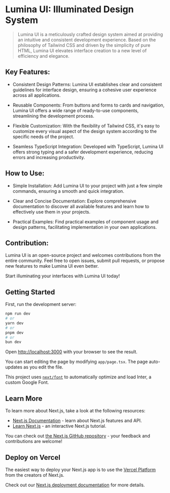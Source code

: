 # Lumina UI: Illuminated Design System

> Lumina UI is a meticulously crafted design system aimed at providing an intuitive and consistent development experience. Based on the philosophy of Tailwind CSS and driven by the simplicity of pure HTML, Lumina UI elevates interface creation to a new level of efficiency and elegance.

## Key Features:
- Consistent Design Patterns: Lumina UI establishes clear and consistent guidelines for interface design, ensuring a cohesive user experience across all applications.

- Reusable Components: From buttons and forms to cards and navigation, Lumina UI offers a wide range of ready-to-use components, streamlining the development process.

- Flexible Customization: With the flexibility of Tailwind CSS, it's easy to customize every visual aspect of the design system according to the specific needs of the project.

- Seamless TypeScript Integration: Developed with TypeScript, Lumina UI offers strong typing and a safer development experience, reducing errors and increasing productivity.

## How to Use:
- Simple Installation: Add Lumina UI to your project with just a few simple commands, ensuring a smooth and quick integration.

- Clear and Concise Documentation: Explore comprehensive documentation to discover all available features and learn how to effectively use them in your projects.

- Practical Examples: Find practical examples of component usage and design patterns, facilitating implementation in your own applications.

## Contribution:
Lumina UI is an open-source project and welcomes contributions from the entire community. Feel free to open issues, submit pull requests, or propose new features to make Lumina UI even better.

Start illuminating your interfaces with Lumina UI today!


## Getting Started

First, run the development server:

```bash
npm run dev
# or
yarn dev
# or
pnpm dev
# or
bun dev
```

Open [http://localhost:3000](http://localhost:3000) with your browser to see the result.

You can start editing the page by modifying `app/page.tsx`. The page auto-updates as you edit the file.

This project uses [`next/font`](https://nextjs.org/docs/basic-features/font-optimization) to automatically optimize and load Inter, a custom Google Font.

## Learn More

To learn more about Next.js, take a look at the following resources:

- [Next.js Documentation](https://nextjs.org/docs) - learn about Next.js features and API.
- [Learn Next.js](https://nextjs.org/learn) - an interactive Next.js tutorial.

You can check out [the Next.js GitHub repository](https://github.com/vercel/next.js/) - your feedback and contributions are welcome!

## Deploy on Vercel

The easiest way to deploy your Next.js app is to use the [Vercel Platform](https://vercel.com/new?utm_medium=default-template&filter=next.js&utm_source=create-next-app&utm_campaign=create-next-app-readme) from the creators of Next.js.

Check out our [Next.js deployment documentation](https://nextjs.org/docs/deployment) for more details.
